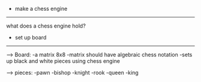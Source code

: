 - make a chess engine 
--------------------
what does a chess engine hold? 

- set up board
----------------

--> Board:
	-a matrix 8x8
	-matrix should have algebraic chess notation
	-sets up black and white pieces using chess engine 
	


--> pieces:
	-pawn 
	-bishop
	-knight
	-rook
	-queen
	-king	 

